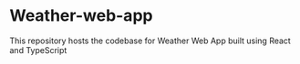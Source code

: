 # Weather-web-app
This repository hosts the codebase for Weather Web App built using React and TypeScript
